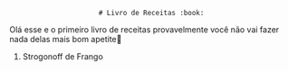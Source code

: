                           # Livro de Receitas :book:  

Olá esse e o primeiro livro de receitas provavelmente você não vai fazer nada delas mais bom apetite:facepunch:

1.  Strogonoff de Frango

